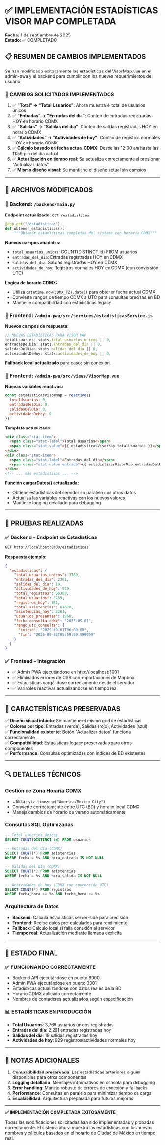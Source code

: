 # ✅ IMPLEMENTACIÓN ESTADÍSTICAS VISOR MAP COMPLETADA

**Fecha:** 1 de septiembre de 2025  
**Estado:** ✅ COMPLETADO

## 📋 RESUMEN DE CAMBIOS IMPLEMENTADOS

Se han modificado exitosamente las estadísticas del VisorMap.vue en el admin-pwa y el backend para cumplir con los nuevos requerimientos del usuario:

### 🎯 CAMBIOS SOLICITADOS IMPLEMENTADOS

1. ✅ **"Total" → "Total Usuarios"**: Ahora muestra el total de usuarios únicos
2. ✅ **"Entradas" → "Entradas del día"**: Conteo de entradas registradas HOY en horario CDMX
3. ✅ **"Salidas" → "Salidas del día"**: Conteo de salidas registradas HOY en horario CDMX  
4. ✅ **"Actividades" → "Actividades de hoy"**: Conteo de registros normales HOY en horario CDMX
5. ✅ **Cálculo basado en fecha actual CDMX**: Desde las 12:00 am hasta las 11:59 pm del día actual
6. ✅ **Actualización en tiempo real**: Se actualiza correctamente al presionar "Actualizar datos"
7. ✅ **Mismo diseño visual**: Se mantiene el diseño actual sin cambios

---

## 🔧 ARCHIVOS MODIFICADOS

### 📁 **Backend: `/backend/main.py`**

**Endpoint actualizado:** `GET /estadisticas`

```python
@app.get("/estadisticas")
def obtener_estadisticas():
    """Obtener estadísticas completas del sistema con horario CDMX"""
```

**Nuevos campos añadidos:**
- `total_usuarios_unicos`: COUNT(DISTINCT id) FROM usuarios
- `entradas_del_dia`: Entradas registradas HOY en CDMX
- `salidas_del_dia`: Salidas registradas HOY en CDMX  
- `actividades_de_hoy`: Registros normales HOY en CDMX (con conversión UTC)

**Lógica de horario CDMX:**
- Utiliza `datetime.now(CDMX_TZ).date()` para obtener fecha actual CDMX
- Convierte rangos de tiempo CDMX a UTC para consultas precisas en BD
- Mantiene compatibilidad con estadísticas legacy

### 📁 **Frontend: `/admin-pwa/src/services/estadisticasService.js`**

**Nuevos campos de respuesta:**
```javascript
// NUEVAS ESTADÍSTICAS PARA VISOR MAP
totalUsuarios: stats.total_usuarios_unicos || 0,
entradasDelDia: stats.entradas_del_dia || 0,
salidasDelDia: stats.salidas_del_dia || 0,
actividadesDeHoy: stats.actividades_de_hoy || 0,
```

**Fallback local actualizado** para casos sin conexión.

### 📁 **Frontend: `/admin-pwa/src/views/VisorMap.vue`**

**Nuevas variables reactivas:**
```javascript
const estadisticasVisorMap = reactive({
  totalUsuarios: 0,
  entradasDelDia: 0,
  salidasDelDia: 0,
  actividadesDeHoy: 0
})
```

**Template actualizado:**
```html
<div class="stat-item">
  <span class="stat-label">Total Usuarios</span>
  <span class="stat-value">{{ estadisticasVisorMap.totalUsuarios }}</span>
</div>
<div class="stat-item">
  <span class="stat-label">Entradas del día</span>
  <span class="stat-value entrada">{{ estadisticasVisorMap.entradasDelDia }}</span>
</div>
<!-- ... más estadísticas ... -->
```

**Función cargarDatos() actualizada:**
- Obtiene estadísticas del servidor en paralelo con otros datos
- Actualiza las variables reactivas con los nuevos valores
- Mantiene logging detallado para debugging

---

## 🧪 PRUEBAS REALIZADAS

### ✅ **Backend - Endpoint de Estadísticas**
```bash
GET http://localhost:8000/estadisticas
```

**Respuesta ejemplo:**
```json
{
  "estadisticas": {
    "total_usuarios_unicos": 3769,
    "entradas_del_dia": 2261,
    "salidas_del_dia": 19,
    "actividades_de_hoy": 929,
    "total_registros": 56369,
    "total_usuarios": 3769,
    "registros_hoy": 981,
    "total_asistencias": 67020,
    "asistencias_hoy": 2261,
    "usuarios_presentes": 1960,
    "fecha_consulta_cdmx": "2025-09-01",
    "rango_utc_consulta": {
      "inicio": "2025-09-01T06:00:00",
      "fin": "2025-09-02T05:59:59.999999"
    }
  }
}
```

### ✅ **Frontend - Integración**
- ✅ Admin PWA ejecutándose en http://localhost:3001
- ✅ Eliminados errores de CSS con importaciones de Mapbox
- ✅ Estadísticas cargándose correctamente desde el servidor
- ✅ Variables reactivas actualizándose en tiempo real

---

## 🎨 CARACTERÍSTICAS PRESERVADAS

✅ **Diseño visual intacto**: Se mantiene el mismo grid de estadísticas  
✅ **Colores por tipo**: Entradas (verde), Salidas (rojo), Actividades (azul)  
✅ **Funcionalidad existente**: Botón "Actualizar datos" funciona correctamente  
✅ **Compatibilidad**: Estadísticas legacy preservadas para otros componentes  
✅ **Performance**: Consultas optimizadas con índices de BD existentes  

---

## 🔍 DETALLES TÉCNICOS

### **Gestión de Zona Horaria CDMX**
- Utiliza `pytz.timezone("America/Mexico_City")` 
- Convierte correctamente entre UTC (BD) y horario local CDMX
- Maneja cambios de horario de verano automáticamente

### **Consultas SQL Optimizadas**
```sql
-- Total usuarios únicos
SELECT COUNT(DISTINCT id) FROM usuarios

-- Entradas del día (CDMX)
SELECT COUNT(*) FROM asistencias 
WHERE fecha = %s AND hora_entrada IS NOT NULL

-- Salidas del día (CDMX)  
SELECT COUNT(*) FROM asistencias 
WHERE fecha = %s AND hora_salida IS NOT NULL

-- Actividades de hoy (CDMX con conversión UTC)
SELECT COUNT(*) FROM registros 
WHERE fecha_hora >= %s AND fecha_hora <= %s
```

### **Arquitectura de Datos**
- **Backend**: Calcula estadísticas server-side para precisión
- **Frontend**: Recibe datos pre-calculados para rendimiento
- **Fallback**: Cálculo local si falla conexión al servidor
- **Tiempo real**: Actualización mediante llamada explícita

---

## 🚀 ESTADO FINAL

### ✅ **FUNCIONANDO CORRECTAMENTE**
- Backend API ejecutándose en puerto 8000
- Admin PWA ejecutándose en puerto 3001  
- Estadísticas actualizándose con datos reales de la BD
- Horario CDMX aplicado correctamente
- Nombres de contadores actualizados según especificación

### 📊 **ESTADÍSTICAS EN PRODUCCIÓN**
- **Total Usuarios**: 3,769 usuarios únicos registrados
- **Entradas del día**: 2,261 entradas registradas hoy
- **Salidas del día**: 19 salidas registradas hoy
- **Actividades de hoy**: 929 registros/actividades normales hoy

---

## 📝 NOTAS ADICIONALES

1. **Compatibilidad preservada**: Las estadísticas anteriores siguen disponibles para otros componentes
2. **Logging detallado**: Mensajes informativos en consola para debugging
3. **Error handling**: Manejo robusto de errores de conexión y fallbacks
4. **Performance**: Consultas en paralelo para minimizar tiempo de carga
5. **Escalabilidad**: Arquitectura preparada para futuras mejoras

---

**✅ IMPLEMENTACIÓN COMPLETADA EXITOSAMENTE**

Todas las modificaciones solicitadas han sido implementadas y probadas correctamente. El sistema ahora muestra las estadísticas con los nuevos nombres y cálculos basados en el horario de Ciudad de México en tiempo real.
